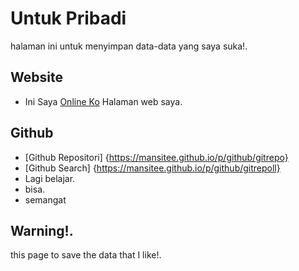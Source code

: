 # Untuk Pribadi
halaman ini untuk menyimpan data-data yang saya suka!. 
## Website
 - Ini Saya [Online Ko](https://mansitee.github.io/app) Halaman web saya.
## Github 
 - [Github Repositori] {https://mansitee.github.io/p/github/gitrepo}
 - [Github Search] {https://mansitee.github.io/p/github/gitrepoll}
 - Lagi belajar.
 - bisa.
 - semangat
   
## Warning!.

this page to save the data that I like!. 
